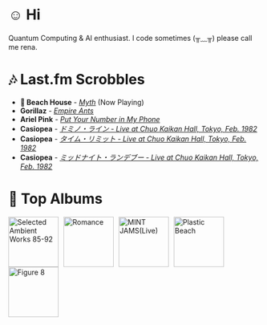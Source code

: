 # ☺︎ Hi



Quantum Computing & AI enthusiast. I code sometimes (╥﹏╥)
please call me rena. 

# 🎶 Last.fm Scrobbles

- **🎵 Beach House** - *[Myth](https://www.last.fm/music/Beach+House/_/Myth)* (Now Playing)
- **Gorillaz** - *[Empire Ants](https://www.last.fm/music/Gorillaz/_/Empire+Ants)*
- **Ariel Pink** - *[Put Your Number in My Phone](https://www.last.fm/music/Ariel+Pink/_/Put+Your+Number+in+My+Phone)*
- **Casiopea** - *[ドミノ・ライン - Live at Chuo Kaikan Hall, Tokyo, Feb. 1982](https://www.last.fm/music/Casiopea/_/%E3%83%89%E3%83%9F%E3%83%8E%E3%83%BB%E3%83%A9%E3%82%A4%E3%83%B3+-+Live+at+Chuo+Kaikan+Hall,+Tokyo,+Feb.+1982)*
- **Casiopea** - *[タイム・リミット - Live at Chuo Kaikan Hall, Tokyo, Feb. 1982](https://www.last.fm/music/Casiopea/_/%E3%82%BF%E3%82%A4%E3%83%A0%E3%83%BB%E3%83%AA%E3%83%9F%E3%83%83%E3%83%88+-+Live+at+Chuo+Kaikan+Hall,+Tokyo,+Feb.+1982)*
- **Casiopea** - *[ミッドナイト・ランデブー - Live at Chuo Kaikan Hall, Tokyo, Feb. 1982](https://www.last.fm/music/Casiopea/_/%E3%83%9F%E3%83%83%E3%83%89%E3%83%8A%E3%82%A4%E3%83%88%E3%83%BB%E3%83%A9%E3%83%B3%E3%83%87%E3%83%96%E3%83%BC+-+Live+at+Chuo+Kaikan+Hall,+Tokyo,+Feb.+1982)*

# 📀 Top Albums

<a href='https://www.last.fm/music/Aphex+Twin/Selected+Ambient+Works+85-92'><img src='https://lastfm.freetls.fastly.net/i/u/300x300/36307d33d9e5025c8f4564748e17a5f8.jpg' alt='Selected Ambient Works 85-92' title='Aphex Twin - Selected Ambient Works 85-92' width='100' style='margin-right: 10px;'></a><a href='https://www.last.fm/music/Fontaines+D.C./Romance'><img src='https://lastfm.freetls.fastly.net/i/u/300x300/4f4ae1fdc6b81d93c41c0054d596ccf0.png' alt='Romance' title='Fontaines D.C. - Romance' width='100' style='margin-right: 10px;'></a><a href='https://www.last.fm/music/Casiopea/MINT+JAMS(Live)'><img src='https://lastfm.freetls.fastly.net/i/u/300x300/3915580e1b782761ca3d197603ff932f.jpg' alt='MINT JAMS(Live)' title='Casiopea - MINT JAMS(Live)' width='100' style='margin-right: 10px;'></a><a href='https://www.last.fm/music/Gorillaz/Plastic+Beach'><img src='https://lastfm.freetls.fastly.net/i/u/300x300/ce6e2af584a5480b85b79371b219a92e.png' alt='Plastic Beach' title='Gorillaz - Plastic Beach' width='100' style='margin-right: 10px;'></a><a href='https://www.last.fm/music/Elliott+Smith/Figure+8'><img src='https://lastfm.freetls.fastly.net/i/u/300x300/120386f2880f47dfc71873cda716683c.png' alt='Figure 8' title='Elliott Smith - Figure 8' width='100' style='margin-right: 10px;'></a>